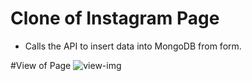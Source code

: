 # Clone of Instagram Page
- Calls the API to insert data into MongoDB from form.

#View of Page
![view-img](https://raw.githubusercontent.com/kuc/cyber/main/imgs/insta-img.png "Insta Clone")
